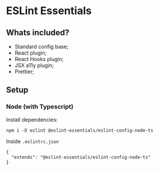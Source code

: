 # ESLint Essentials

## Whats included?

- Standard config base;
- React plugin;
- React Hooks plugin;
- JSX a11y plugin;
- Prettier;

## Setup

### Node (with Typescript)

Install dependencies:

```
npm i -D eslint @eslint-essentials/eslint-config-node-ts
```

Inside `.eslintrc.json`

```
{
  "extends": "@eslint-essentials/eslint-config-node-ts"
}
```
